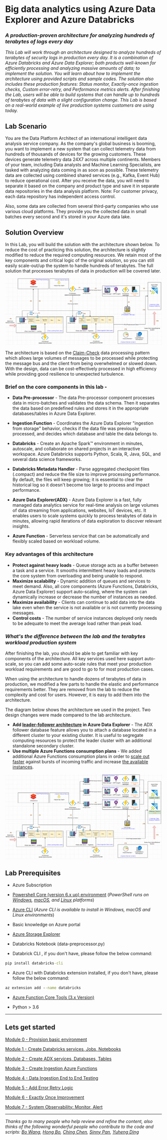 # Big data analytics using Azure Data Explorer and Azure Databricks 

### _A production-proven architecture for analyzing hundreds of terabytes of logs every day_ 


_This Lab will work through an architecture designed to analyze hundreds of terabytes of security logs in production every day. It is a combination of Azure Databricks and Azure Data Explorer; both products well-known for efficiently processing and analyzing massive amounts of data; to implement the solution. You will learn about how to implement the architecture using provided scripts and sample codes. The solution also includes these production features: Status monitor, Exactly-once ingestion checks, Custom error-retry, and  Performance metrics alerts. After finishing the Lab, users will be able to build systems that can handle up to hundreds of terabytes of data with a slight configuration change. This Lab is based on a real-world example of live production systems customers are using today._ 



## Lab Scenario 

You are the Data Platform Architect of an international intelligent data analysis service company. As the company's global business is booming, you want to implement a new system that can collect telemetry data from hundreds of thousands of devices for the growing customers. These devices generate telemetry data 24X7 across multiple continents. Members of your team, including Data analysts and Machine Learning Specialists, are tasked with analyzing data coming in as soon as possible. These telemetry data are collected using combined shared services (e.g., Kafka, Event Hub) to reduce operational cost. After you receive the data, you will need to separate it based on the company and product type and save it in separate data repositories in the data analysis platform. Note: For customer privacy, each data repository has independent access control. 

Also, some data are collected from several third-party companies who use various cloud platforms. They provide you the collected data in small batches every second and it's stored in your Azure data lake.   

## Solution Overview

In this Lab, you will build the solution with the architecture shown below. To reduce the cost of practicing this solution, the architecture is slightly modified to reduce the required computing resources.  We retain most of the key components and critical logic of the original solution, so you can still easily scale-out/up the system to handle hundreds of terabytes. The full solution that processes terabytes of data in production will be covered later.

![lab solution architecture](images/databricks-adx-integration.png)

The architecture is based on the [Claim-Check](https://docs.microsoft.com/en-us/azure/architecture/patterns/claim-check) data processing pattern which allows large volumes of messages to be processed while protecting the message bus and the client from being overwhelmed or slowed down. With the design, data can be cost-effectively processed in high efficiency while providing good resilience to unexpected turbulence.      


### Brief on the core components in this lab -
-  **Data Pre-processor** - The data Pre-processor component processes data in micro-batches and validates the data schema. Then it separates the data based on predefined rules and stores it in the appropriate databases/tables in Azure Data Explorer.

-  **Ingestion Function** - Coordinates the Azure Data Explorer "ingestion from storage" behavior, checks if the data file was previously processed, and decides which database and table the data belongs to.

-  **Databricks** - Create an Apache Spark™ environment in minutes, autoscale, and collaborate on shared projects in an interactive workspace. Azure Databricks supports Python, Scala, R, Java, SQL, and several data science frameworks.

-  **Databricks Metadata Handler** - Parse aggregated checkpoint files (.compact) and reduce the file size to improve processing performance. By default, the files will keep growing; it is essential to clear the historical log so it doesn't become too large to process and impact performance.

-  **Azure Data Explorer(ADX)** - Azure Data Explorer is a fast, fully managed data analytics service for real-time analysis on large volumes of data streaming from applications, websites, IoT devices, etc. It enables users to scale systems quickly to process terabytes of data in minutes, allowing rapid iterations of data exploration to discover relevant insights. 

-  **Azure Function** - Serverless service that can be automatically and flexibly scaled based on workload volume.  


### Key advantages of this architecture
 -  __Protect against heavy loads__ - Queue storage acts as a buffer between a task and a service. It smooths intermittent heavy loads and protects the core system from overloading and being unable to respond.
 -  __Maximize scalability__ - Dynamic addition of queues and services to meet demand. Also, all core components (Azure Functions, Databricks, Azure Data Explorer) support auto-scaling, where the system can dynamically increase or decrease the number of instances as needed. 
 -  __Maximize availability__ - Clients can continue to add data into the data lake even when the service is not available or is not currently processing messages.
- __Control costs__ - The number of service instances deployed only needs to be adequate to meet the average load rather than peak load.

### _What's the difference between the lab and the terabytes workload production system_ 

After finishing the lab, you should be able to get familiar with key components of the architecture. All key services used here support auto-scale, so you can add some auto-scale rules that meet your production workload requirements and are good to go to for most production cases. 

When using the architecture to handle dozens of terabytes of data in production, we modified a few parts to handle the elastic and performance requirements better. They are removed from the lab to reduce the complexity and cost for users. However, it is easy to add them into the architecture. 

The diagram below shows the architecture we used in the project. Two design changes were made compared to the lab architecture. 

-  __Add [leader-follower architecture](https://docs.microsoft.com/en-us/azure/data-explorer/high-concurrency#set-leader-follower-architecture-pattern) in 
Azure Data Explorer__  -    The  ADX follower database feature allows you to attach a database located in a different cluster to your existing cluster. It is useful to segregate computing resources to protect the leader cluster with an additional standalone secondary cluster. 
- __Use multiple Azure Functions consumption plans__ - We added additional Azure Functions consumption plans in order to [scale out faster](https://docs.microsoft.com/en-us/azure/azure-functions/event-driven-scaling#understanding-scaling-behaviors) against bursts of incoming traffic and increase [the available instances](https://docs.microsoft.com/zh-tw/azure/azure-functions/functions-scale#scale). 



![production solution architecture](images/databricks-adx-integration-full.png)


## Lab Prerequisites
 
- Azure Subscription 
- [Powershell Core (version 6.x up) environment](https://docs.microsoft.com/en-us/powershell/scripting/install/installing-powershell?view=powershell-7.1) (_PowerShell runs on [Windows](https://docs.microsoft.com/en-us/powershell/scripting/install/installing-powershell-core-on-windows?view=powershell-7.1), [macOS](https://docs.microsoft.com/en-us/powershell/scripting/install/installing-powershell-core-on-macos?view=powershell-7.1), and [Linux](https://docs.microsoft.com/en-us/powershell/scripting/install/installing-powershell-core-on-linux?view=powershell-7.1) platforms_) 
- [Azure CLI](https://docs.microsoft.com/en-us/cli/azure/install-azure-cli) (_Azure CLI is available to install in Windows, macOS and Linux environments_)
 - Basic knowledge on Azure portal

- [Azure Storage Explorer](https://azure.microsoft.com/en-us/features/storage-explorer/)
- Databricks Notebook (data-preprocessor.py)
- Databrick CLI , if you don't have, please follow the below command:
```cmd
pip install databricks-cli
```
- Azure CLI with Databricks extension installed, if you don't have, please follow the below command:
```cmd  
az extension add --name databricks
```
- [Azure Function Core Tools (3.x Version)](https://docs.microsoft.com/en-us/azure/azure-functions/functions-run-local?tabs=windows%2Ccsharp%2Cbash#install-the-azure-functions-core-tools)

- Python > 3.6

----
## Lets get started

[Module 0 - Provision basic environment](LabModules/Module0.md)


[Module 1 - Create Databricks services, Jobs, Notebooks](LabModules/Module1.md) 

[Module 2 - Create ADX services, Databases, Tables](LabModules/Module2.md) 

[Module 3 - Create Ingestion Azure Functions](LabModules/Module3.md) 

[Module 4 - Data Ingestion End to End Testing](LabModules/Module4.md) 

[Module 5 - Add Error Retry Logic](LabModules/Module5.md) 

[Module 6 - Exactly Once Improvement](LabModules/Module6.md) 

[Module 7 - System Observability: Monitor, Alert](LabModules/Module7.md) 


---

_Thanks go to many people who help review and refine the content, also thinks of the following wonderful people who contribute to the code and scripts: [Bo Wang](https://github.com/Nick287), [Hong Bo](https://github.com/buhongw7583c), [Ching Chen](https://github.com/chingzchen), 
[Sinny Pan](https://github.com/sinnypan), 
[Yuheng Ding](https://github.com/andrewdyhhub)_
